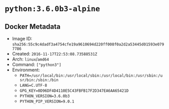 # `python:3.6.0b3-alpine`

## Docker Metadata

- Image ID: `sha256:55c9c4dadf3a4754cfe19a9610694d220ff008f0a2d2a53445d01593e0797786`
- Created: `2016-11-17T22:53:08.73588531Z`
- Arch: `linux`/`amd64`
- Command: `["python3"]`
- Environment:
  - `PATH=/usr/local/bin:/usr/local/sbin:/usr/local/bin:/usr/sbin:/usr/bin:/sbin:/bin`
  - `LANG=C.UTF-8`
  - `GPG_KEY=0D96DF4D4110E5C43FBFB17F2D347EA6AA65421D`
  - `PYTHON_VERSION=3.6.0b3`
  - `PYTHON_PIP_VERSION=9.0.1`
